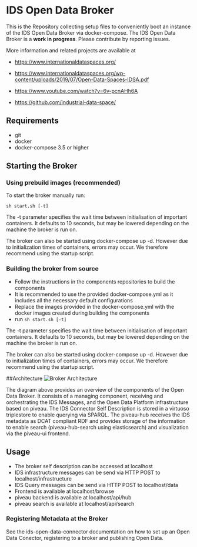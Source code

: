 # IDS Open Data Broker

This is the Repository collecting setup files to conveniently boot an instance of the IDS Open Data Broker via docker-compose.
The IDS Open Data Broker is a **work in progress**. Please contribute by reporting issues.

More information and related projects are available at

* https://www.internationaldataspaces.org/

* https://www.internationaldataspaces.org/wp-content/uploads/2019/07/Open-Data-Spaces-IDSA.pdf

* https://www.youtube.com/watch?v=6v-pcnAHh6A

* https://github.com/industrial-data-space/

## Requirements
* git
* docker
* docker-compose 3.5 or higher

## Starting the Broker

### Using prebuild images (recommended)

To start the broker manually run:

```sh start.sh [-t]``` 

The -t parameter specifies the wait time between initialisation of important containers. It defaults to 10 seconds, but may be lowered depending on the machine the broker is run on.

The broker can also be started using docker-compose up -d. However due to initialization times of containers, errors may occur. We therefore recommend using the startup script.

### Building the broker from source
* Follow the instructions in the components repositories to build the components
* It is recommended to use the provided docker-compose.yml as it includes all the necessary default configurations
* Replace the images provided in the docker-compose.yml with the docker images created during building the components 
* run ```sh start.sh [-t]``` 

The -t parameter specifies the wait time between initialisation of important containers. It defaults to 10 seconds, but may be lowered depending on the machine the broker is run on.

The broker can also be started using docker-compose up -d. However due to initialization times of containers, errors may occur. We therefore recommend using the startup script.

##Architecture
![Broker Architecture](documentation/broker_architecture.png)

The diagram above provides an overview of the components of the Open Data Broker. 
It consists of a managing component, receiving and orchestrating the IDS Messages, and the Open Data Platform infrastructure based on piveau.
The IDS Connector Self Description is stored in a virtuoso triplestore to enable querying via SPARQL.
The piveau-hub receives the IDS metadata as DCAT compliant RDF and provides storage of the information to enable search (piveau-hub-search using elasticsearch) and visualization via the piveau-ui frontend.

## Usage
* The broker self description can be accessed at localhost
* IDS infrastructure messages can be send via HTTP POST to localhost/infrastructure
* IDS Query messages can be send via HTTP POST to localhost/data
* Frontend is available at localhost/browse
* piveau backend is available at localhost/api/hub
* piveau search is available at localhost/api/search

### Registering Metadata at the Broker
See the ids-open-data-connector documentation on how to set up an Open Data Conector, registering to a broker and publishing Open Data.
